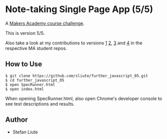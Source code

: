 # Note-taking Single Page App (5/5)

A [Makers Academy course challenge](https://github.com/makersacademy).

This is version 5/5.

Also take a look at my contributions to versions [1](https://github.com/sliute/further_javascript) [2](https://github.com/MicaW/further_javascript), [3](https://github.com/edytawrobel/ToDoListJS) and [4](https://github.com/tamarlehmann/FurtherJS-Notes) in the respective MA student repos.

## How to Use
```
$ git clone https://github.com/sliute/further_javascript_05.git
$ cd further_javascript_05
$ open SpecRunner.html
$ open index.html
```
When opening SpecRunner.html, also open Chrome's developer console to see test descriptions and results.

## Author

* Stefan Liute
